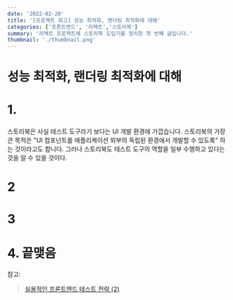 ```yaml
---
date: '2022-02-28'
title: '[프로젝트 회고] 성능 최적화, 랜더링 최적화에 대해'
categories: ['프론트엔드', '리액트','스토리북']
summary: '리액트 프로젝트에 스토리북 도입기를 정리한 첫 번째 글입니다.'
thumbnail: './thumbnail.png'
---
```



# 성능 최적화, 랜더링 최적화에 대해


# 1. 

### 

스토리북은 사실 테스트 도구라기 보다는 UI 개발 환경에 가깝습니다. 스토리북의 가장 큰 목적은 "UI 컴포넌트를 애플리케이션 외부의 독립된 환경에서 개발할 수 있도록" 하는 것이라고도 합니다. 그러나 스토리북도 테스트 도구의 역할을 일부 수행하고 있다는 것을 알 수 있을 것이다.

# 2 


# 3 


# 4. 끝맺음



참고: 
> [실용적인 프론트엔드 테스트 전략 (2)](https://meetup.toast.com/posts/178)